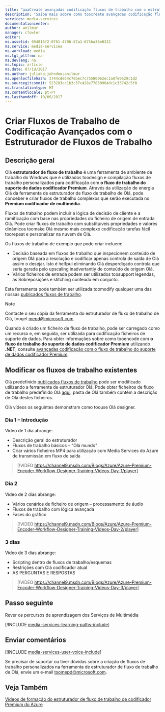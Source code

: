```yaml
---
title: "aaaCreate avançadas codificação fluxos de trabalho com o estruturador de fluxo de trabalho | Microsoft Docs"
description: "Saiba mais sobre como toocreate avançadas codificação fluxos de trabalho com o estruturador de fluxo de trabalho."
services: media-services
documentationcenter: 
author: anilmur
manager: cfowler
editor: 
ms.assetid: 004815f2-0761-4706-87a1-675ba36e0322
ms.service: media-services
ms.workload: media
ms.tgt_pltfrm: na
ms.devlang: na
ms.topic: article
ms.date: 07/19/2017
ms.author: juliako;johndeu;anilmur
ms.openlocfilehash: 3744cde54c78bec7c7b586962ec1a8fe9529c1d2
ms.sourcegitcommit: 523283cc1b3c37c428e77850964dc1c33742c5f0
ms.translationtype: MT
ms.contentlocale: pt-PT
ms.lasthandoff: 10/06/2017
---
```

# <a name="create-advanced-encoding-workflows-with-workflow-designer"></a>Criar Fluxos de Trabalho de Codificação Avançados com o Estruturador de Fluxos de Trabalho
## <a name="overview"></a>Descrição geral
Olá **estruturador de fluxo de trabalho** é uma ferramenta de ambiente de trabalho do Windows que é utilizados toodesign e compilação fluxos de trabalho personalizados para codificação com **o fluxo de trabalho do suporte de dados codificador Premium**.
Através da utilização de energia Olá da ferramenta de estruturador de fluxo de trabalho de Olá, pode conceber e criar fluxos de trabalho complexos que serão executada no **Premium codificador de multimédia**.  

Fluxos de trabalho podem incluir a lógica de decisão de cliente e a ramificação com base nas propriedades do ficheiro de origem de entrada Olá. Pode criar fluxos de trabalho com substituíveis propriedades e valores dinâmicos toomake Olá mesmo mais complexo codificação tarefas fácil toorepeat e personalizar na nuvem de Olá.

Os fluxos de trabalho de exemplo que pode criar incluem:

* Decisão baseada em fluxos de trabalho que inspecionem conteúdo de origem Olá para a resolução e codificar apenas controla de saída de Olá assim o desejar.  Isto é helfpul eliminando Olá desperdiçado controla que seria gerada pelo upscaling inadvertantly de conteúdo de origem Olá.
* Vários ficheiros de entrada podem ser utilizados toosupport legendas, as Sobreposições e stitching conteúdo em conjunto. 

Esta ferramenta pode também ser utilizada toomodify qualquer uma das nossas [publicados fluxos de trabalho](media-services-workflow-designer.md#existing_workflows). 

> [!NOTE]
> Contacte o seu cópia da ferramenta do estruturador de fluxo de trabalho de Olá, tooget mepd@microsoft.com.
> 
> 

Quando é criado um ficheiro de fluxo de trabalho, pode ser carregado como um recurso e, em seguida, ser utilizada para codificação ficheiros de suporte de dados. Para obter informações sobre como tooencode com **o fluxo de trabalho do suporte de dados codificador Premium** utilizando **.NET**, consulte [avançadas codificação com o fluxo de trabalho do suporte de dados codificador Premium](media-services-encode-with-premium-workflow.md).

## <a id="existing_workflows"></a>Modificar os fluxos de trabalho existentes
Olá predefinido [publicados fluxos de trabalho](media-services-workflow-designer.md#existing_workflows) pode ser modificado utilizando a ferramenta de estruturador Olá. Pode obter ficheiros de fluxo de trabalho predefinido Olá [aqui](https://github.com/Azure/azure-media-services-samples/tree/master/Encoding%20Presets/VoD/MediaEncoderPremiumWorkfows). pasta de Olá também contém a descrição de Olá destes ficheiros.

Olá vídeos os seguintes demonstram como toouse Olá designer.

### <a name="day-1--getting-started"></a>Dia 1 – Introdução
Vídeo de 1 dia abrange:

* Descrição geral do estruturador
* Fluxos de trabalho básicos – "Olá mundo"
* Criar vários ficheiros MP4 para utilização com Media Services do Azure de transmissão em fluxo de saída

> [!VIDEO https://channel9.msdn.com/Blogs/Azure/Azure-Premium-Encoder-Workflow-Designer-Training-Videos-Day-1/player]
> 
> 

### <a name="day-2"></a>Dia 2
Vídeo de 2 dias abrange:

* Vários cenários de ficheiro de origem – processamento de áudio
* Fluxos de trabalho com lógica avançada
* Fases do gráfico

> [!VIDEO https://channel9.msdn.com/Blogs/Azure/Azure-Premium-Encoder-Workflow-Designer-Training-Videos-Day-2/player]
> 
> 

### <a name="day-3"></a>3 dias
Vídeo de 3 dias abrange:

* Scripting dentro de fluxos de trabalho/esquemas
* Restrições com Olá codificador atual
* AS PERGUNTAS E RESPOSTAS

> [!VIDEO https://channel9.msdn.com/Blogs/Azure/Azure-Premium-Encoder-Workflow-Designer-Training-Videos-Day-3/player]
> 
> 

## <a name="next-step"></a>Passo seguinte
Rever os percursos de aprendizagem dos Serviços de Multimédia

[!INCLUDE [media-services-learning-paths-include](../../includes/media-services-learning-paths-include.md)]

## <a name="provide-feedback"></a>Enviar comentários
[!INCLUDE [media-services-user-voice-include](../../includes/media-services-user-voice-include.md)]

Se precisar de suportar ou tiver dúvidas sobre a criação de fluxos de trabalho personalizados na ferramenta de estruturador de fluxo de trabalho de Olá, envie um e-mail toomepd@microsoft.com.

## <a name="see-also"></a>Veja Também
[Vídeos de formação do estruturador de fluxo de trabalho de codificador Premium do Azure](http://johndeutscher.com/2015/07/06/azure-premium-encoder-workflow-designer-training-videos/)

